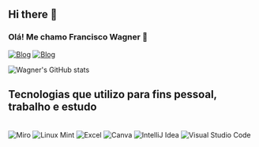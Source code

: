 ## Hi there 👋


### Olá! Me chamo Francisco Wagner 👋

[![Blog](https://img.shields.io/badge/LinkedIn-0077B5?style=for-the-badge&logo=linkedin&logoColor=white)](https://www.linkedin.com/in/francisco-wagner-5b48a318b/) [![Blog](    https://img.shields.io/badge/Java-ED8B00?style=for-the-badge&logo=openjdk&logoColor=white)](https://www.udemy.com/certificate/UC-2adff07d-b08d-458e-bef4-2d47dd0b625b/)

![Wagner's GitHub stats](https://github-readme-stats.vercel.app/api?username=francisco-wagner&show_icons=true&theme=dracula)

## Tecnologias que utilizo para fins pessoal, trabalho e estudo

<div style="display: inline+block"><br/>
    <img align="center" alt="Miro" src="https://img.shields.io/badge/Miro-050038?style=for-the-badge&logo=Miro&logoColor=white"/>
    <img align="center" alt="Linux Mint" src="https://img.shields.io/badge/Linux_Mint-87CF3E?style=for-the-badge&logo=linux-mint&logoColor=white"/>
    <img align="center" alt="Excel" src="https://img.shields.io/badge/Microsoft_Excel-217346?style=for-the-badge&logo=microsoft-excel&logoColor=white"/>
    <img align="center" alt="Canva" src="https://img.shields.io/badge/Canva-%2300C4CC.svg?&style=for-the-badge&logo=Canva&logoColor=white"/>
    <img align="center" alt="IntelliJ Idea" src="https://img.shields.io/badge/IntelliJ_IDEA-000000.svg?style=for-the-badge&logo=intellij-idea&logoColor=white"/>
    <img align="center" alt="Visual Studio Code" src="https://img.shields.io/badge/Visual_Studio_Code-0078D4?style=for-the-badge&logo=visual%20studio%20code&logoColor=white"/>
</div> 
